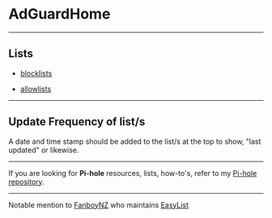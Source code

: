 # AdGuardHome

----

## Lists

* [blocklists](blocklists)

* [allowlists](allowlists)

----

## Update Frequency of list/s

A date and time stamp should be added to the list/s at the top to show, "last updated" or likewise.

----

If you are looking for <b>Pi-hole</b> resources, lists, how-to's, refer to my [Pi-hole repository](https://github.com/SystemJargon/pi-hole).

----

Notable mention to [FanboyNZ](https://github.com/ryanbr) who maintains [EasyList](https://github.com/easylist/easylist)